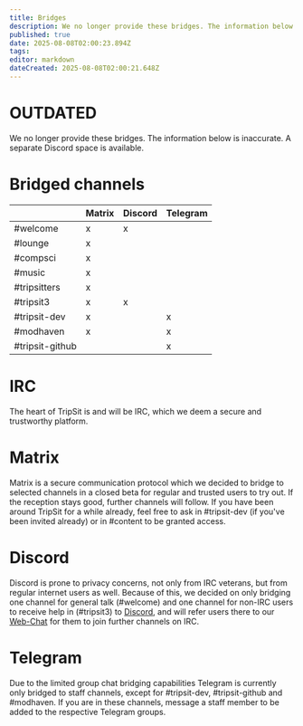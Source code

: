 ```yaml
---
title: Bridges
description: We no longer provide these bridges. The information below is inaccurate. A separate Discord space is available.
published: true
date: 2025-08-08T02:00:23.894Z
tags: 
editor: markdown
dateCreated: 2025-08-08T02:00:21.648Z
---
```


# OUTDATED

We no longer provide these bridges. The information below is inaccurate. A separate Discord space is available.

# Bridged channels

| | Matrix | Discord | Telegram |
|---|---|---|---|
| #welcome | x | x | |
| #lounge | x | | |
| #compsci | x | | |
| #music | x | | |
| #tripsitters | x | | |
| #tripsit3 | x | x | |
| #tripsit-dev | x | | x |
| #modhaven | x | | x |
| #tripsit-github | | | x |

# IRC

The heart of TripSit is and will be IRC, which we deem a secure and trustworthy platform.

# Matrix

Matrix is a secure communication protocol which we decided to bridge to selected channels in a closed beta for regular and trusted users to try out. If the reception stays good, further channels will follow. If you have been around TripSit for a while already, feel free to ask in #tripsit-dev (if you've been invited already) or in #content to be granted access.

# Discord

Discord is prone to privacy concerns, not only from IRC veterans, but from regular internet users as well. Because of this, we decided on only bridging one channel for general talk (#welcome) and one channel for non-IRC users to receive help in (#tripsit3) to [Discord](https://discord.gg/NyFAm5dC/), and will refer users there to our [Web-Chat](https://chat.tripsit.me/) for them to join further channels on IRC.

# Telegram

Due to the limited group chat bridging capabilities Telegram is currently only bridged to staff channels, except for #tripsit-dev, #tripsit-github and #modhaven. If you are in these channels, message a staff member to be added to the respective Telegram groups.